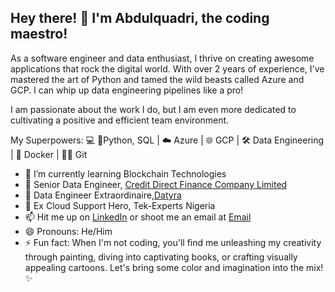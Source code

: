 ## Hey there! 👋 I'm Abdulquadri, the coding maestro!
As a software engineer and data enthusiast, I thrive on creating awesome applications that rock the digital world. With over 2 years of experience, I've mastered the art of Python and tamed the wild beasts called Azure and GCP. I can whip up data engineering pipelines like a pro!

I am passionate about the work I do, but I am even more dedicated to cultivating a positive and efficient team environment.

My Superpowers: 💻 🐍Python, SQL | ☁️ Azure | 🌐 GCP | 🛠️ Data Engineering | 🐳 Docker | 👨‍💻 Git

- 🌱 I’m currently learning Blockchain Technologies
- 🔭 Senior Data Engineer, [Credit Direct Finance Company Limited](https://www.creditdirect.ng/)
- 🔭 Data Engineer Extraordinaire,[Datyra](https://datyra.com)
- 🔭 Ex Cloud Support Hero, Tek-Experts Nigeria
- 📫 Hit me up on [LinkedIn](https://www.linkedin.com/in/abdulquadri-ayodeji/) or shoot me an email at [Email](mailto:abdulquadri.oshoare@gmail.com)
- 😄 Pronouns: He/Him
- ⚡ Fun fact: When I'm not coding, you'll find me unleashing my creativity through painting, diving into captivating books, or crafting visually appealing cartoons. Let's bring some color and imagination into the mix! ✨

<!-- [![Top Langs](https://github-readme-stats.vercel.app/api/top-langs/?username=quadriano31)](https://github.com/anuraghazra/github-readme-stats) -->
 
